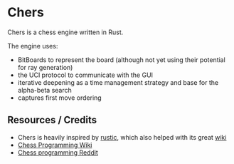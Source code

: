 # Chers

Chers is a chess engine written in Rust.

The engine uses:

- BitBoards to represent the board (although not yet using their potential for ray generation)
- the UCI protocol to communicate with the GUI
- iterative deepening as a time management strategy and base for the alpha-beta search
- captures first move ordering

## Resources / Credits

- Chers is heavily inspired by [rustic](https://github.com/mvanthoor/rustic), which also helped with its great [wiki](https://rustic-chess.org/)
- [Chess Programming Wiki](https://www.chessprogramming.org/Main_Page)
- [Chess programming Reddit](https://www.reddit.com/r/chessprogramming/)
